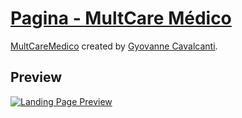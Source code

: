 # [Pagina - MultCare Médico](https://github.com/GYOVANNE/MulCareMedico)

[MultCareMedico](https://github.com/GYOVANNE/MulCareMedico) created by [Gyovanne Cavalcanti](https://github.com/GYOVANNE).

## Preview

[![Landing Page Preview](https://i.ibb.co/xmW2Ly8/home.png)](https://github.com/GYOVANNE/MulCareMedico)

